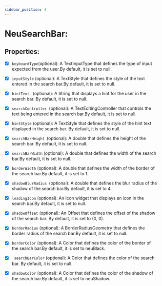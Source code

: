 ```yaml
---
sidebar_position: 4
---
```


# NeuSearchBar:

## Properties:

- [x] `keyboardType`(optional): A TextInputType that defines the type of input expected from the user.By default, it is set to null.
  
- [x] `inputStyle` (optional): A TextStyle that defines the style of the text entered in the search bar.By default, it is set to null.
  
- [x] `hintText ` (optional): A String that displays a hint for the user in the search bar. By default, it is set to null.
  
- [x] `searchController `(optional): A TextEditingController that controls the text being entered in the search bar.By default, it is set to null.
  
- [x] `hintStyle`  (optional): A TextStyle that defines the style of the hint text displayed in the search bar. By default, it is set to null.
  
- [x] `searchBarHeight `(optional): A double that defines the height of the search bar. By default, it is set to null.
  
- [x] `searchBarWidth` (optional): A double that defines the width of the search bar.By default, it is set to null.
  
- [x] `borderWidth`  (optional): A double that defines the width of the border of the search bar.By default, it is set to 1.
  
- [x] `shadowBlurRadius `(optional): A double that defines the blur radius of the shadow of the search bar.By default, it is set to 4.
  
- [x] `leadingIcon` (optional): An Icon widget that displays an icon in the search bar.By default, it is set to null.
  
- [x] `shadowOffset` (optional): An Offset that defines the offset of the shadow of the search bar. By default, it is set to (0, 0).

- [x] `borderRadius` (optional): A BorderRadiusGeometry that defines the border radius of the search bar.By default, it is set to null.
  
- [x] `borderColor` (optional): A Color that defines the color of the border of the search bar.By default, it is set to neuBlack.
  
- [x] ` searchBarColor` (optional): A Color that defines the color of the search bar. By default, it is set to null.
  
- [x] `shadowColor` (optional): A Color that defines the color of the shadow of the search bar.By default, it is set to neuShadow.
  

